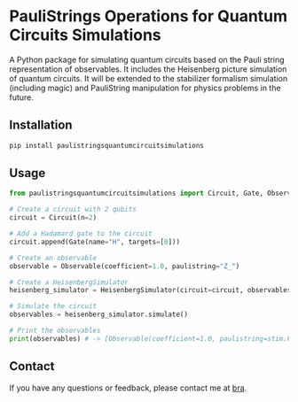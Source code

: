 # PauliStrings Operations for Quantum Circuits Simulations

A Python package for simulating quantum circuits based on the Pauli string representation of observables.
It includes the Heisenberg picture simulation of quantum circuits.
It will be extended to the stabilizer formalism simulation (including magic) and PauliString manipulation for physics problems in the future.

## Installation

```bash
pip install paulistringsquantumcircuitsimulations
```

## Usage

```python
from paulistringsquantumcircuitsimulations import Circuit, Gate, Observable, HeisenbergSimulator

# Create a circuit with 2 qubits
circuit = Circuit(n=2)

# Add a Hadamard gate to the circuit
circuit.append(Gate(name="H", targets=[0]))

# Create an observable
observable = Observable(coefficient=1.0, paulistring="Z_")

# Create a HeisenbergSimulator
heisenberg_simulator = HeisenbergSimulator(circuit=circuit, observables=[observable])

# Simulate the circuit
observables = heisenberg_simulator.simulate()

# Print the observables
print(observables) # -> [Observable(coefficient=1.0, paulistring=stim.PauliString("+X_"))]
```

## Contact

If you have any questions or feedback, please contact me at [bra](bra).
